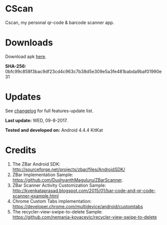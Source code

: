 # CScan

Cscan, my personal qr-code & barcode scanner app.

# Downloads
Download apk [here](https://github.com/calaaa/CScan/raw/master/CScan/app/apk/cscan_release.apk).

**SHA-256:** 0bfc99c858f3bac9df23cd4c963c7b38d5e309e5a3fe481babda9baf01990e31

# Updates
See [changelog](https://github.com/calaaa/CScan/blob/master/changelog.md) for full features-update list.

**Last update:** WED, 09-8-2017.

**Tested and developed on:** Android 4.4.4 KitKat

# Credits
1. The ZBar Android SDK: http://sourceforge.net/projects/zbar/files/AndroidSDK/
2. ZBar Implementation Sample: https://github.com/DushyanthMaguluru/ZBarScanner.
3. ZBar Scanner Activity Customization Sample: http://kvenkataprasad.blogspot.com/2015/01/bar-code-and-qr-code-scanner-example.html
3. Chrome Custom Tabs implementation: https://developer.chrome.com/multidevice/android/customtabs
4. The recycler-view-swipe-to-delete Sample: https://github.com/nemanja-kovacevic/recycler-view-swipe-to-delete
